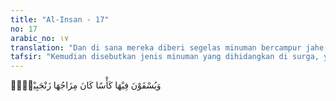 ```yaml
---
title: "Al-Insan - 17"
no: 17
arabic_no: ١٧
translation: "Dan di sana mereka diberi segelas minuman bercampur jahe."
tafsir: "Kemudian disebutkan jenis minuman yang dihidangkan di surga, yakni mereka diberi minum segelas (minuman) yang campurannya jahe. Maksudnya penduduk surga disuguhi minuman yang terbuat dari zanjabil, yakni sejenis tumbuhan yang lezat cita-rasanya dan tumbuh di daerah Timur Tengah dahulu kala. Biasanya zanjabil digunakan untuk wangi-wangian dan orang-orang Arab menyukainya. Ada pula yang mengatakan nama dari Bait Ma'ruf. \n\nMenurut Ibnu 'Abbas, minuman, makanan, mata air, buah-buahan, dan lain-lain dalam surga yang disebutkan Al-Qur'an, satu pun tidak ada tandingannya. Kesamaan hanya pada namanya, sedangkan rasanya jauh lebih lezat."
---
```


وَيُسْقَوْنَ فِيْهَا كَأْسًا كَانَ مِزَاجُهَا زَنْجَبِيْلًاۚ
